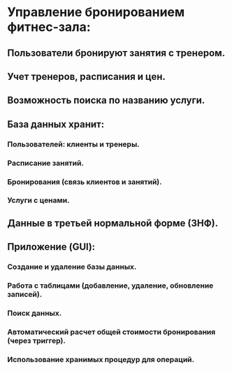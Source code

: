 ﻿# Управление бронированием фитнес-зала:
## Пользователи бронируют занятия с тренером.
## Учет тренеров, расписания и цен.
## Возможность поиска по названию услуги.

## База данных хранит:
### Пользователей: клиенты и тренеры.
### Расписание занятий.
### Бронирования (связь клиентов и занятий).
### Услуги с ценами.
## Данные в третьей нормальной форме (3НФ).
## Приложение (GUI):
### Создание и удаление базы данных.
### Работа с таблицами (добавление, удаление, обновление записей).
### Поиск данных.
### Автоматический расчет общей стоимости бронирования (через триггер).
### Использование хранимых процедур для операций.
